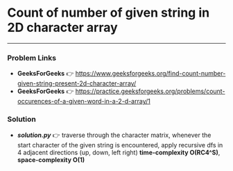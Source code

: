 # Count of number of given string in 2D character array

---

### Problem Links
- **__GeeksForGeeks__** :point_right: https://www.geeksforgeeks.org/find-count-number-given-string-present-2d-character-array/
- **__GeeksForGeeks__** :point_right: https://practice.geeksforgeeks.org/problems/count-occurences-of-a-given-word-in-a-2-d-array/1

### Solution
- **_solution.py_** :point_right: traverse through the character matrix, whenever the start character of the given string is encountered, apply recursive dfs in 4 adjacent directions (up, down, left right) **time-complexity O(RC4^S)**, **space-complexity O(1)**

